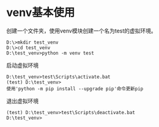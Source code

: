 # venv基本使用

创建一个文件夹，使用venv模块创建一个名为test的虚拟环境。 

    D:\>mkdir test_venv
    D:\>cd test_venv
    D:\test_venv>python -m venv test
     
启动虚拟环境  

    D:\test_venv>test\Scripts\activate.bat
    (test) D:\test_venv>
    使用'python -m pip install --upgrade pip'命令更新pip
    
退出虚拟环境

    (test) D:\test_venv>test\Scripts\deactivate.bat
    D:\test_venv>